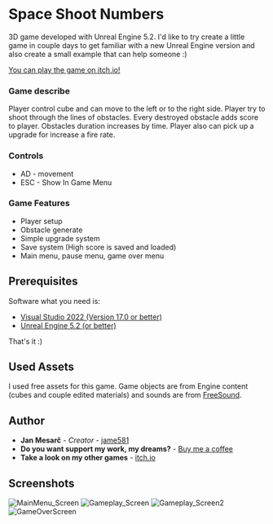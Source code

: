 # Space Shoot Numbers

3D game developed with Unreal Engine 5.2. I'd like to try create a little game in couple days to get familiar with a new Unreal Engine version and also create a small example that can help someone :)

[You can play the game on itch.io!](https://jame581.itch.io/shoot-numbers)

### Game describe

Player control cube and can move to the left or to the right side. Player try to shoot through the lines of obstacles. Every destroyed obstacle adds score to player. Obstacles duration increases by time. Player also can pick up a upgrade for increase a fire rate.

### Controls

* AD - movement
* ESC - Show In Game Menu

### Game Features

- Player setup
- Obstacle generate
- Simple upgrade system 
- Save system (High score is saved and loaded)
- Main menu, pause menu, game over menu

## Prerequisites

Software what you need is:

* [Visual Studio 2022 (Version 17.0 or better)](https://visualstudio.microsoft.com/)
* [Unreal Engine 5.2 (or better)](https://www.unrealengine.com/)

That's it :)

## Used Assets

I used free assets for this game. Game objects are from Engine content (cubes and couple edited materials) and sounds are from [FreeSound](https://freesound.org/).

## Author

* **Jan Mesarč** - *Creator* - [jame581](https://jame581.azurewebsites.net/)
* **Do you want support my work, my dreams?** - [Buy me a coffee](https://www.buymeacoffee.com/jame581)
* **Take a look on my other games** - [itch.io](https://jame581.itch.io/)

## Screenshots

![MainMenu_Screen](https://user-images.githubusercontent.com/21112138/208252888-b835994c-8c39-4c95-8a4f-4508db3c854b.png)
![Gameplay_Screen](https://user-images.githubusercontent.com/21112138/208252889-93786880-269f-4622-8459-8e72b28eff48.png)
![Gameplay_Screen2](https://user-images.githubusercontent.com/21112138/208252902-1fc3ef1a-b63d-445c-83ec-9af7a3e79800.png)
![GameOverScreen](https://user-images.githubusercontent.com/21112138/208252908-f5a52f59-78b4-4055-b2a5-28106c128f76.png)

